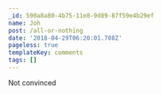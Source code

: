 ```yaml
---
_id: 590a8a80-4b75-11e8-9d89-87f59e4b29ef
name: Joh
post: /all-or-nothing
date: '2018-04-29T06:20:01.708Z'
pageless: true
templateKey: comments
tags: []
---
```

Not convinced
